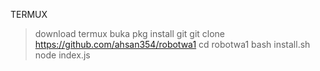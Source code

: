 
TERMUX
> download termux
> buka
> pkg install git
> git clone https://github.com/ahsan354/robotwa1
> cd robotwa1
> bash install.sh
> node index.js

